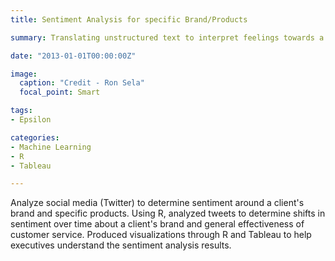 ```yaml
---
title: Sentiment Analysis for specific Brand/Products

summary: Translating unstructured text to interpret feelings towards a brand.

date: "2013-01-01T00:00:00Z"

image:
  caption: "Credit - Ron Sela"
  focal_point: Smart

tags:
- Epsilon

categories:
- Machine Learning
- R
- Tableau

---
```


Analyze social media (Twitter) to determine sentiment around a client's brand and specific products. Using R, analyzed tweets to determine shifts in sentiment over time about a client's brand and general effectiveness of customer service. Produced visualizations through R and Tableau to help executives understand the sentiment analysis results.